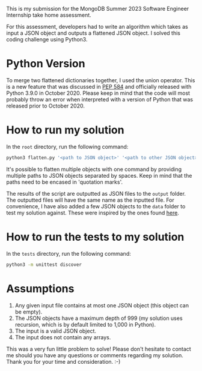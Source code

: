 This is my submission for the  MongoDB Summer 2023 Software Engineer Internship take home assessment.

For this assessment, developers had to write an algorithm which takes as input a JSON object and outputs a flattened JSON object. I solved this coding challenge using Python3.


# Python Version
To merge two flattened dictionaries together, I used the union operator. This is a new feature that was discussed in [PEP 584](https://peps.python.org/pep-0584/) and officially released with Python 3.9.0 in October 2020. Please keep in mind that the code will most probably throw an error when interpreted with a version of Python that was released prior to October 2020.


# How to run my solution
In the ```root``` directory, run the following command:
``` Bash
python3 flatten.py '<path to JSON object>' '<path to other JSON object>' '<path to other JSON object>'
```

It's possible to flatten multiple objects with one command by providing multiple paths to JSON objects separated by spaces. Keep in mind that the paths need to be encased in 'quotation marks'.

The results of the script are outputted as JSON files to the ```output``` folder. The outputted files will have the same name as the inputted file. For convenience, I have also added a few JSON objects to the ```data``` folder to test my solution against. These were inspired by the ones found [here](https://opensource.adobe.com/Spry/samples/data_region/JSONDataSetSample.html#Example2).


# How to run the tests to my solution
In the ```tests``` directory, run the following command:
``` Bash
python3 -m unittest discover
```

# Assumptions
1. Any given input file contains at most one JSON object (this object can be empty).
2. The JSON objects have a maximum depth of 999 (my solution uses recursion, which is by default limited to 1,000 in Python).
3. The input is a valid JSON object.
4. The input does not contain any arrays.

This was a very fun little problem to solve! Please don't hesitate to contact me should you have any questions or comments regarding my solution. Thank you for your time and consideration. :-)

